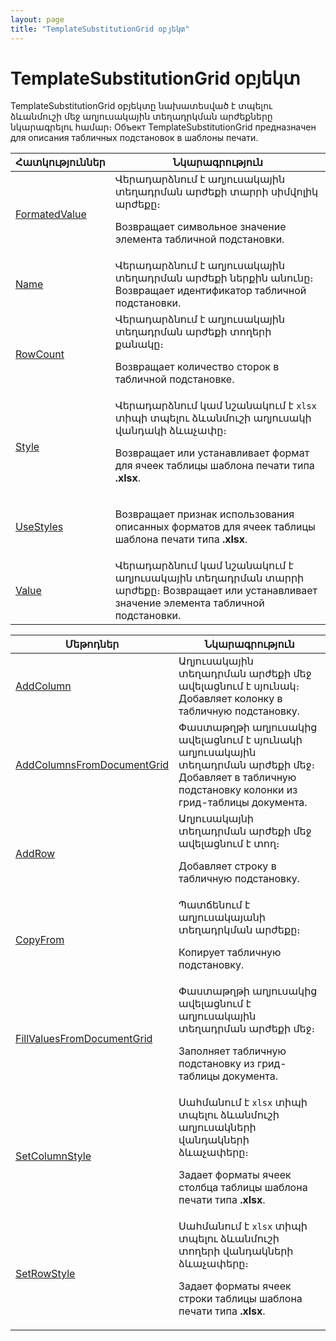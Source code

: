 ```yaml
---
layout: page
title: "TemplateSubstitutionGrid օբյեկտ"
---
```


# TemplateSubstitutionGrid օբյեկտ


TemplateSubstitutionGrid օբյեկտը նախատեսված է տպելու ձևանմուշի մեջ աղյուսակային տեղադրկման արժեքները նկարագրելու համար։
Объект TemplateSubstitutionGrid предназначен для описания табличных подстановок в шаблоны печати.


| Հատկություններ | Նկարագրություն |
|--|--|
| [FormatedValue](TemplateSubstitution/FormatedValue.md) | Վերադարձնում է աղյուսակային տեղադրման արժեքի տարրի սիմվոլիկ արժեքը։ <p>Возвращает символьное значение элемента табличной подстановки.</p> |
| [Name](TemplateSubstitution/Name.md) | Վերադարձնում է աղյուսակային տեղադրման արժեքի ներքին անունը։  Возвращает идентификатор табличной подстановки. |
| [RowCount](TemplateSubstitution/RowCount.md) | Վերադարձնում է աղյուսակային տեղադրման արժեքի տողերի քանակը։ <p>Возвращает количество сторок в табличной подстановке.</p> |
| [Style](TemplateSubstitution/Style.md) | Վերադարձնում կամ նշանակում է `xlsx` տիպի տպելու ձևանմուշի աղյուսակի վանդակի ձևաչափը։ <p>Возвращает или устанавливает формат для ячеек таблицы шаблона печати типа <strong>.xlsx</strong>.</p> |
| [UseStyles](TemplateSubstitution/UseStyles.md) | <p>Возвращает признак использования описанных форматов для ячеек таблицы шаблона печати типа <strong>.xlsx</strong>.</p> |
| [Value](TemplateSubstitution/Value.md) | Վերադարձնում կամ նշանակում է աղյուսակային տեղադրման տարրի արժեքը։ Возвращает или устанавливает значение элемента табличной подстановки. |



| Մեթոդներ | Նկարագրություն |
|--|--|
| [AddColumn](TemplateSubstitution/AddColumn.md) | Աղյուսակային տեղադրման արժեքի մեջ ավելացնում է սյունակ։ Добавляет колонку в&nbsp; табличную подстановку. |
| [AddColumnsFromDocumentGrid](TemplateSubstitution/AddColumnsFromDocumentGrid.md) | Փաստաթղթի աղյուսակից ավելացնում է սյունակի աղյուսակային տեղադրման արժեքի մեջ։ Добавляет в табличную подстановку колонки из грид-таблицы документа. |
| [AddRow](TemplateSubstitution/AddRow.md) | Աղյուսակայնի տեղադրման արժեքի մեջ ավելացնում է տող։ <p>Добавляет строку в табличную подстановку.</p> |
| [CopyFrom](TemplateSubstitution/CopyFrom.md) | Պատճենում է աղյուսակայանի տեղադրկման արժեքը։ <p>Копирует табличную подстановку.</p> |
| [FillValuesFromDocumentGrid](TemplateSubstitution/FillValuesFromDocumentGrid.md) | Փաստաթղթի աղյուսակից ավելացնում է աղյուսակային տեղադրման արժեքի մեջ։ <p>Заполняет табличную подстановку из грид-таблицы документа.</p> |
| [SetColumnStyle](TemplateSubstitution/SetColumnStyle.md) | Սահմանում է `xlsx` տիպի տպելու ձևանմուշի աղյուսակների վանդակների ձևաչափերը։ <p>Задает форматы ячеек столбца таблицы шаблона печати типа <strong>.xlsx</strong>.</p> |
| [SetRowStyle](TemplateSubstitution/SetRowStyle.md) | Սահմանում է `xlsx` տիպի տպելու ձևանմուշի տողերի վանդակների ձևաչափերը։<p>Задает форматы ячеек строки таблицы шаблона печати типа <strong>.xlsx</strong>.</p> |



